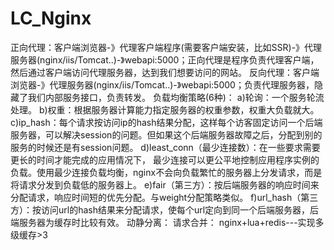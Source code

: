 # LC_Nginx
正向代理：客户端浏览器-》代理客户端程序(需要客户端安装，比如SSR)-》代理服务器(nginx/iis/Tomcat..)-》webapi:5000；正向代理是程序负责代理客户端，然后通过客户端访问代理服务器，达到我们想要访问的网站。
反向代理：客户端浏览器-》代理服务器(nginx/iis/Tomcat..)-》webapi:5000；负责代理服务器，隐藏了我们内部服务接口，负责转发。
负载均衡策略(6种)：
 a)轮询：一个服务轮流处理。
 b)权重：根据服务器计算能力指定服务器的权重参数，权重大负载就大。
 c)ip_hash：每个请求按访问ip的hash结果分配，这样每个访客固定访问一个后端服务器，可以解决session的问题。但如果这个后端服务器故障之后，分配到别的服务的时候还是有session问题。
 d)least_conn（最少连接数）：在一些要求需要更长的时间才能完成的应用情况下， 最少连接可以更公平地控制应用程序实例的负载。使用最少连接负载均衡，nginx不会向负载繁忙的服务器上分发请求，而是将请求分发到负载低的服务器上。
 e)fair（第三方）：按后端服务器的响应时间来分配请求，响应时间短的优先分配。与weight分配策略类似。
 f)url_hash（第三方）：按访问url的hash结果来分配请求，使每个url定向到同一个后端服务器，后端服务器为缓存时比较有效。
动静分离：
请求合并：
nginx+lua+redis---实现多级缓存>3
